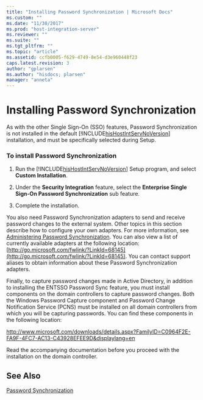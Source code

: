 ```yaml
---
title: "Installing Password Synchronization | Microsoft Docs"
ms.custom: ""
ms.date: "11/30/2017"
ms.prod: "host-integration-server"
ms.reviewer: ""
ms.suite: ""
ms.tgt_pltfrm: ""
ms.topic: "article"
ms.assetid: ccfb0005-f629-4749-8e54-d3e960448f23
caps.latest.revision: 3
author: "gplarsen"
ms.author: "hisdocs; plarsen"
manager: "anneta"
---
```

# Installing Password Synchronization
As with the other Single Sign-On (SSO) features, Password Synchronization is not installed in the default [!INCLUDE[hisHostIntServNoVersion](../includes/hishostintservnoversion-md.md)] installation, and must be specifically selected during Setup.  
  
### To install Password Synchronization  
  
1.  Run the [!INCLUDE[hisHostIntServNoVersion](../includes/hishostintservnoversion-md.md)] Setup program, and select **Custom Installation**.  
  
2.  Under the **Security Integration** feature, select the **Enterprise Single Sign-On Password Synchronization** sub feature.  
  
3.  Complete the installation.  
  
 You also need Password Synchronization adapters to send and receive password changes to the external system. Other topics in this section describe how to configure your own adapters. For more information, see [Administering Password Synchronization](../esso/administering-password-synchronization.md). You can also view a list of currently available adapters at the following location: [http://go.microsoft.com/fwlink/?LinkId=68145](http://go.microsoft.com/fwlink/?LinkId=68145). You can contact support aliases to obtain information about these Password Synchronization adapters.  
  
 Finally, to capture password changes made in Active Directory, in addition to installing the ENTSSO Password Sync feature, you must install components on the domain controllers to capture password changes. Both the Windows Password Capture component and Password Change Notification Service (PCNS) must be installed on all domain controllers from which you will be capturing passwords. You can find these components in the following location:  
  
 http://www.microsoft.com/downloads/details.aspx?FamilyID=C0964F2E-FA9F-4FC7-AC13-C43928EFEE9D&displaylang=en  
  
 Read the accompanying documentation before you proceed with the installation on the domain controller.  
  
## See Also  
 [Password Synchronization](../esso/password-synchronization3.md)